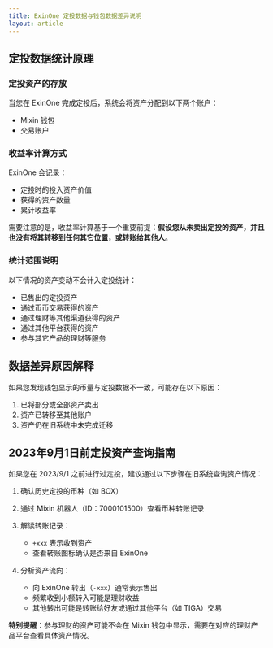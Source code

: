 ```yaml
---
title: ExinOne 定投数据与钱包数据差异说明
layout: article
---
```


## 定投数据统计原理

### 定投资产的存放
当您在 ExinOne 完成定投后，系统会将资产分配到以下两个账户：
- Mixin 钱包
- 交易账户

### 收益率计算方式
ExinOne 会记录：
- 定投时的投入资产价值
- 获得的资产数量
- 累计收益率

需要注意的是，收益率计算基于一个重要前提：**假设您从未卖出定投的资产，并且也没有将其转移到任何其它位置，或转账给其他人**。

### 统计范围说明
以下情况的资产变动不会计入定投统计：
- 已售出的定投资产
- 通过币币交易获得的资产
- 通过理财等其他渠道获得的资产
- 通过其他平台获得的资产
- 参与其它产品的理财等服务

## 数据差异原因解释

如果您发现钱包显示的币量与定投数据不一致，可能存在以下原因：
1. 已将部分或全部资产卖出
2. 资产已转移至其他账户
3. 资产仍在旧系统中未完成迁移

## 2023年9月1日前定投资产查询指南

如果您在 2023/9/1 之前进行过定投，建议通过以下步骤在旧系统查询资产情况：

1. 确认历史定投的币种（如 BOX）
2. 通过 Mixin 机器人（ID：7000101500）查看币种转账记录
3. 解读转账记录：
   - `+xxx` 表示收到资产
   - 查看转账图标确认是否来自 ExinOne
   
4. 分析资产流向：
   - 向 ExinOne 转出（`-xxx`）通常表示售出
   - 频繁收到小额转入可能是理财收益
   - 其他转出可能是转账给好友或通过其他平台（如 TIGA）交易

**特别提醒**：参与理财的资产可能不会在 Mixin 钱包中显示，需要在对应的理财产品平台查看具体资产情况。